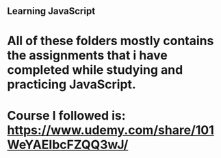 ## Learning JavaScript
# All of these folders mostly contains the assignments that i have completed while studying and practicing JavaScript.
# Course I followed is: https://www.udemy.com/share/101WeYAEIbcFZQQ3wJ/
